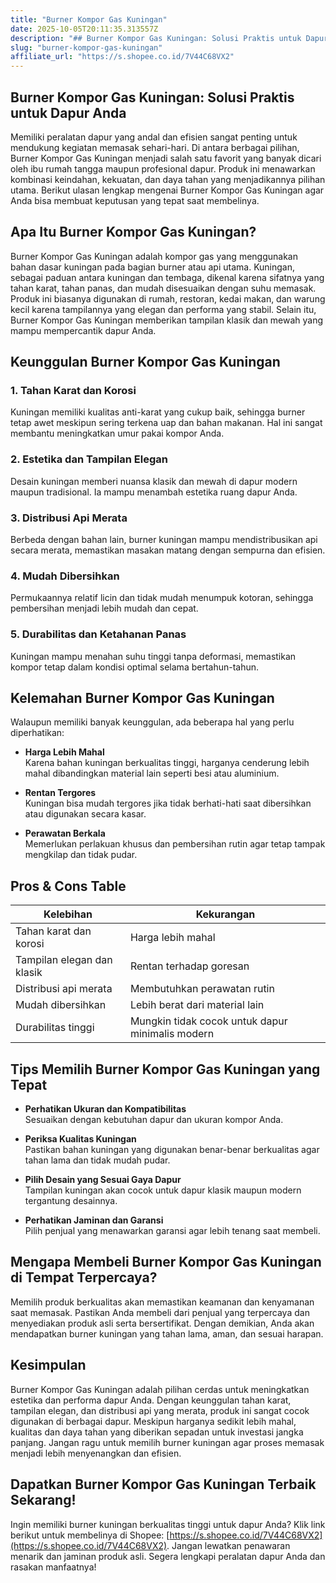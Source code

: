```yaml
---
title: "Burner Kompor Gas Kuningan"
date: 2025-10-05T20:11:35.313557Z
description: "## Burner Kompor Gas Kuningan: Solusi Praktis untuk Dapur Anda..."
slug: "burner-kompor-gas-kuningan"
affiliate_url: "https://s.shopee.co.id/7V44C68VX2"
---
```

## Burner Kompor Gas Kuningan: Solusi Praktis untuk Dapur Anda

Memiliki peralatan dapur yang andal dan efisien sangat penting untuk mendukung kegiatan memasak sehari-hari. Di antara berbagai pilihan, Burner Kompor Gas Kuningan menjadi salah satu favorit yang banyak dicari oleh ibu rumah tangga maupun profesional dapur. Produk ini menawarkan kombinasi keindahan, kekuatan, dan daya tahan yang menjadikannya pilihan utama. Berikut ulasan lengkap mengenai Burner Kompor Gas Kuningan agar Anda bisa membuat keputusan yang tepat saat membelinya.

## Apa Itu Burner Kompor Gas Kuningan?

Burner Kompor Gas Kuningan adalah kompor gas yang menggunakan bahan dasar kuningan pada bagian burner atau api utama. Kuningan, sebagai paduan antara kuningan dan tembaga, dikenal karena sifatnya yang tahan karat, tahan panas, dan mudah disesuaikan dengan suhu memasak. Produk ini biasanya digunakan di rumah, restoran, kedai makan, dan warung kecil karena tampilannya yang elegan dan performa yang stabil. Selain itu, Burner Kompor Gas Kuningan memberikan tampilan klasik dan mewah yang mampu mempercantik dapur Anda.

## Keunggulan Burner Kompor Gas Kuningan

### 1. Tahan Karat dan Korosi  
Kuningan memiliki kualitas anti-karat yang cukup baik, sehingga burner tetap awet meskipun sering terkena uap dan bahan makanan. Hal ini sangat membantu meningkatkan umur pakai kompor Anda.

### 2. Estetika dan Tampilan Elegan  
Desain kuningan memberi nuansa klasik dan mewah di dapur modern maupun tradisional. Ia mampu menambah estetika ruang dapur Anda.

### 3. Distribusi Api Merata  
Berbeda dengan bahan lain, burner kuningan mampu mendistribusikan api secara merata, memastikan masakan matang dengan sempurna dan efisien.

### 4. Mudah Dibersihkan  
Permukaannya relatif licin dan tidak mudah menumpuk kotoran, sehingga pembersihan menjadi lebih mudah dan cepat.

### 5. Durabilitas dan Ketahanan Panas  
Kuningan mampu menahan suhu tinggi tanpa deformasi, memastikan kompor tetap dalam kondisi optimal selama bertahun-tahun.

## Kelemahan Burner Kompor Gas Kuningan

Walaupun memiliki banyak keunggulan, ada beberapa hal yang perlu diperhatikan:

- **Harga Lebih Mahal**  
Karena bahan kuningan berkualitas tinggi, harganya cenderung lebih mahal dibandingkan material lain seperti besi atau aluminium.

- **Rentan Tergores**  
Kuningan bisa mudah tergores jika tidak berhati-hati saat dibersihkan atau digunakan secara kasar.

- **Perawatan Berkala**  
Memerlukan perlakuan khusus dan pembersihan rutin agar tetap tampak mengkilap dan tidak pudar.

## Pros & Cons Table

| Kelebihan                               | Kekurangan                               |
|-----------------------------------------|------------------------------------------|
| Tahan karat dan korosi                | Harga lebih mahal                     |
| Tampilan elegan dan klasik             | Rentan terhadap goresan               |
| Distribusi api merata                  | Membutuhkan perawatan rutin          |
| Mudah dibersihkan                     | Lebih berat dari material lain       |
| Durabilitas tinggi                    | Mungkin tidak cocok untuk dapur minimalis modern |

## Tips Memilih Burner Kompor Gas Kuningan yang Tepat

- **Perhatikan Ukuran dan Kompatibilitas**  
Sesuaikan dengan kebutuhan dapur dan ukuran kompor Anda.

- **Periksa Kualitas Kuningan**  
Pastikan bahan kuningan yang digunakan benar-benar berkualitas agar tahan lama dan tidak mudah pudar.

- **Pilih Desain yang Sesuai Gaya Dapur**  
Tampilan kuningan akan cocok untuk dapur klasik maupun modern tergantung desainnya.

- **Perhatikan Jaminan dan Garansi**  
Pilih penjual yang menawarkan garansi agar lebih tenang saat membeli.

## Mengapa Membeli Burner Kompor Gas Kuningan di Tempat Terpercaya?

Memilih produk berkualitas akan memastikan keamanan dan kenyamanan saat memasak. Pastikan Anda membeli dari penjual yang terpercaya dan menyediakan produk asli serta bersertifikat. Dengan demikian, Anda akan mendapatkan burner kuningan yang tahan lama, aman, dan sesuai harapan.

## Kesimpulan

Burner Kompor Gas Kuningan adalah pilihan cerdas untuk meningkatkan estetika dan performa dapur Anda. Dengan keunggulan tahan karat, tampilan elegan, dan distribusi api yang merata, produk ini sangat cocok digunakan di berbagai dapur. Meskipun harganya sedikit lebih mahal, kualitas dan daya tahan yang diberikan sepadan untuk investasi jangka panjang. Jangan ragu untuk memilih burner kuningan agar proses memasak menjadi lebih menyenangkan dan efisien.

## Dapatkan Burner Kompor Gas Kuningan Terbaik Sekarang!

Ingin memiliki burner kuningan berkualitas tinggi untuk dapur Anda? Klik link berikut untuk membelinya di Shopee: [https://s.shopee.co.id/7V44C68VX2](https://s.shopee.co.id/7V44C68VX2). Jangan lewatkan penawaran menarik dan jaminan produk asli. Segera lengkapi peralatan dapur Anda dan rasakan manfaatnya!